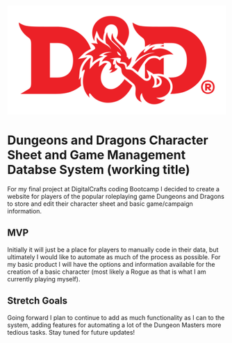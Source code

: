 ![Dungeons and Dragons logo](./public/images/DnD-logo.png)
# Dungeons and Dragons Character Sheet and Game Management Databse System (working title)

For my final project at DigitalCrafts coding Bootcamp I decided to create a website for players of the popular roleplaying game Dungeons and Dragons to store and edit their character sheet and basic game/campaign information.

## MVP

Initially it will just be a place for players to manually code in their data, but ultimately I would like to automate as much of the process as possible. For my basic product I will have the options and information available for the creation of a basic character (most likely a Rogue as that is what I am currently playing myself).

## Stretch Goals

Going forward I plan to continue to add as much functionality as I can to the system, adding features for automating a lot of the Dungeon Masters more tedious tasks. Stay tuned for future updates! 
